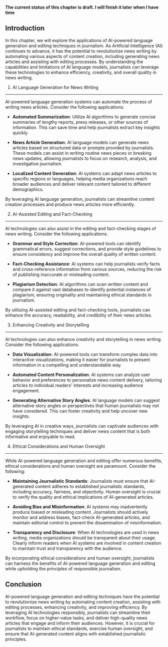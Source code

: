 **The current status of this chapter is draft. I will finish it later when I have time**

Introduction
------------

In this chapter, we will explore the applications of AI-powered language generation and editing techniques in journalism. As Artificial Intelligence (AI) continues to advance, it has the potential to revolutionize news writing by automating various aspects of content creation, including generating news articles and assisting with editing processes. By understanding the capabilities and limitations of AI language models, journalists can leverage these technologies to enhance efficiency, creativity, and overall quality in news writing.

1. AI Language Generation for News Writing
------------------------------------------

AI-powered language generation systems can automate the process of writing news articles. Consider the following applications:

* **Automated Summarization**: Utilize AI algorithms to generate concise summaries of lengthy reports, press releases, or other sources of information. This can save time and help journalists extract key insights quickly.

* **News Article Generation**: AI language models can generate news articles based on structured data or prompts provided by journalists. These models can assist in writing routine news pieces or breaking news updates, allowing journalists to focus on research, analysis, and investigative journalism.

* **Localized Content Generation**: AI systems can adapt news articles to specific regions or languages, helping media organizations reach broader audiences and deliver relevant content tailored to different demographics.

By leveraging AI language generation, journalists can streamline content creation processes and produce news articles more efficiently.

2. AI-Assisted Editing and Fact-Checking
----------------------------------------

AI technologies can also assist in the editing and fact-checking stages of news writing. Consider the following applications:

* **Grammar and Style Correction**: AI-powered tools can identify grammatical errors, suggest corrections, and provide style guidelines to ensure consistency and improve the overall quality of written content.

* **Fact-Checking Assistance**: AI systems can help journalists verify facts and cross-reference information from various sources, reducing the risk of publishing inaccurate or misleading content.

* **Plagiarism Detection**: AI algorithms can scan written content and compare it against vast databases to identify potential instances of plagiarism, ensuring originality and maintaining ethical standards in journalism.

By utilizing AI-assisted editing and fact-checking tools, journalists can enhance the accuracy, readability, and credibility of their news articles.

3. Enhancing Creativity and Storytelling
----------------------------------------

AI technologies can also enhance creativity and storytelling in news writing. Consider the following applications:

* **Data Visualization**: AI-powered tools can transform complex data into interactive visualizations, making it easier for journalists to present information in a compelling and understandable way.

* **Automated Content Personalization**: AI systems can analyze user behavior and preferences to personalize news content delivery, tailoring articles to individual readers' interests and increasing audience engagement.

* **Generating Alternative Story Angles**: AI language models can suggest alternative story angles or perspectives that human journalists may not have considered. This can foster creativity and help uncover new insights.

By leveraging AI in creative ways, journalists can captivate audiences with engaging storytelling techniques and deliver news content that is both informative and enjoyable to read.

4. Ethical Considerations and Human Oversight
---------------------------------------------

While AI-powered language generation and editing offer numerous benefits, ethical considerations and human oversight are paramount. Consider the following:

* **Maintaining Journalistic Standards**: Journalists must ensure that AI-generated content adheres to established journalistic standards, including accuracy, fairness, and objectivity. Human oversight is crucial to verify the quality and ethical implications of AI-generated articles.

* **Avoiding Bias and Misinformation**: AI systems may inadvertently produce biased or misleading content. Journalists should actively monitor and address biases, fact-check AI-generated articles, and maintain editorial control to prevent the dissemination of misinformation.

* **Transparency and Disclosure**: When AI technologies are used in news writing, media organizations should be transparent about their usage. Clearly inform readers when AI systems are involved in content creation to maintain trust and transparency with the audience.

By incorporating ethical considerations and human oversight, journalists can harness the benefits of AI-powered language generation and editing while upholding the principles of responsible journalism.

Conclusion
----------

AI-powered language generation and editing techniques have the potential to revolutionize news writing by automating content creation, assisting with editing processes, enhancing creativity, and improving efficiency. By leveraging AI technologies responsibly, journalists can streamline their workflow, focus on higher-value tasks, and deliver high-quality news articles that engage and inform their audiences. However, it is crucial for journalists to maintain ethical standards, exercise human oversight, and ensure that AI-generated content aligns with established journalistic principles.
